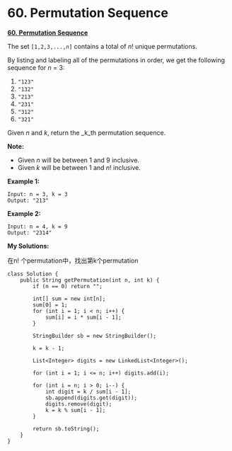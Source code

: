 # 60. Permutation Sequence

[**60. Permutation Sequence**](https://leetcode.com/problems/permutation-sequence/description/)

The set `[1,2,3,...,`_`n`_`]` contains a total of _n_! unique permutations.

By listing and labeling all of the permutations in order, we get the following sequence for _n_ = 3:

1. `"123"`
2. `"132"`
3. `"213"`
4. `"231"`
5. `"312"`
6. `"321"`

Given _n_ and _k_, return the _k_th permutation sequence.

**Note:**

* Given _n_ will be between 1 and 9 inclusive.
* Given _k_ will be between 1 and _n_! inclusive.

**Example 1:**

```text
Input: n = 3, k = 3
Output: "213"
```

**Example 2:**

```text
Input: n = 4, k = 9
Output: "2314"
```

**My Solutions:**

在n! 个permutation中，找出第k个permutation



```text
class Solution {
    public String getPermutation(int n, int k) {
        if (n == 0) return "";
        
        int[] sum = new int[n];
        sum[0] = 1;
        for (int i = 1; i < n; i++) {
            sum[i] = i * sum[i - 1];
        }
        
        StringBuilder sb = new StringBuilder();
        
        k = k - 1;
        
        List<Integer> digits = new LinkedList<Integer>();
        
        for (int i = 1; i <= n; i++) digits.add(i);
        
        for (int i = n; i > 0; i--) {
            int digit = k / sum[i - 1];
            sb.append(digits.get(digit));
            digits.remove(digit);
            k = k % sum[i - 1];
        }
        
        return sb.toString();
    }
}
```

